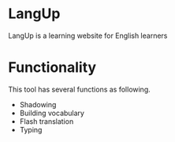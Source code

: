# LangUp
LangUp is a learning website for English learners

# Functionality
This tool has several functions as following.
- Shadowing
- Building vocabulary
- Flash translation
- Typing
